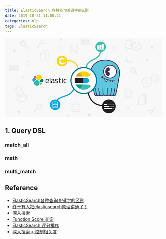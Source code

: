 ```yaml
---
title: ElasticSearch 各种查询关键字的区别
date: 2019-10-31 11:00:21
categories: nlp
tags: ElasticSearch
---
```


<img src="/images/elastic/elastic-keyword-1.jpg" width="550" alt="ElasticSearch" />

<!-- more -->

## 1. Query DSL

### match_all

### math

### multi_match


## Reference

- [ElasticSearch各种查询关键字的区别][1]
- [终于有人把elasticsearch原理讲通了！][2]
- [深入搜索][3]
- [Function Score 查询][4]
- [ElasticSearch 评分排序][5]
- [深入搜索 » 控制相关度][6]

[1]: https://my.oschina.net/weiweiblog/blog/1574020
[2]: https://mp.weixin.qq.com/s/dn1n2FGwG9BNQuJUMVmo7w
[3]: https://wjw465150.github.io/Elasticsearch/3_2_DeepSearch.html#
[4]: http://doc.codingdict.com/elasticsearch/251/
[5]: https://www.cnblogs.com/wangiqngpei557/p/10423875.html
[6]: https://www.elastic.co/guide/cn/elasticsearch/guide/current/controlling-relevance.html